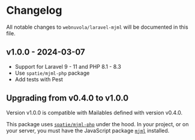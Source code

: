 # Changelog

All notable changes to `webnuvola/laravel-mjml` will be documented in this file.

## v1.0.0 - 2024-03-07

- Support for Laravel 9 - 11 and PHP 8.1 - 8.3
- Use `spatie/mjml-php` package
- Add tests with Pest

## Upgrading from v0.4.0 to v1.0.0
Version v1.0.0 is compatible with Mailables defined with version v0.4.0.

This package uses [`spatie/mjml-php`](https://github.com/spatie/mjml-php) under the hood. In your project, or on your server, you must have the JavaScript package [`mjml`](https://github.com/mjmlio/mjml) installed.
